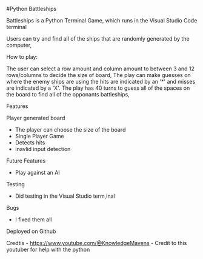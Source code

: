 #Python Battleships

Battleships is a Python Terminal Game, which runs in the Visual Studio Code terminal

Users can try and find all of the ships that are randomly generated by the computer,

How to play:

The user can select a row amount and column amount to between 3 and 12 rows/columns to decide the size of board, The play can make guesses on where the enemy ships are using the hits are indicated by an '*' and misses are indicated by a 'X'. The play has 40 turns to guess all of the spaces on the board to find all of the opponants battleships,


Features

Player generated board
 - The player can choose the size of the board
 -   Single Player Game
 -   Detects hits
 -   inavlid input detection



Future Features
 - Play against an AI


Testing

 - Did testing in the Visual Studio term,inal

Bugs
 - I fixed them all

Deployed on Github

Credtis - https://www.youtube.com/@KnowledgeMavens - Credit to this youtuber for help with the python

